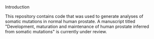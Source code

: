 Introduction

This repository contains code that was used to generate analyses of somatic mutations in normal human prostate. A manuscript titled "Development, maturation and maintenance of human prostate inferred from somatic mutations" is currently under review.
